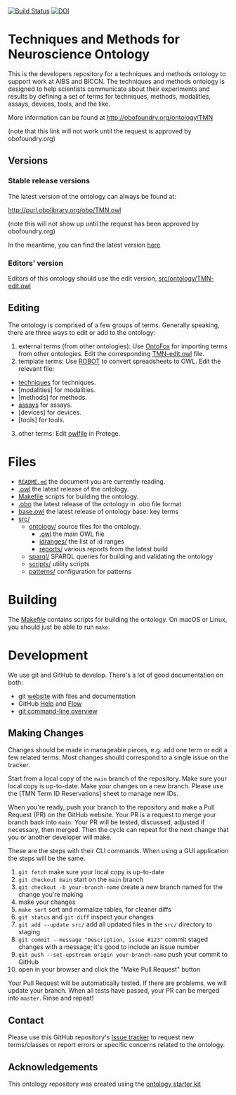 [![Build Status](https://travis-ci.org/patrick-lloyd-ray/TMN.svg?branch=master)](https://travis-ci.org/patrick-lloyd-ray/TMN)
[![DOI](https://zenodo.org/badge/13996/patrick-lloyd-ray/TMN.svg)](https://zenodo.org/badge/latestdoi/13996/patrick-lloyd-ray/TMN)

# Techniques and Methods for Neuroscience Ontology
This is the developers repository for a techniques and methods ontology to support work at AIBS and BICCN. The techniques and methods ontology is designed to help scientists communicate about their experiments and results by defining a set of terms for techniques, methods, modalities, assays, devices, tools, and the like.

More information can be found at http://obofoundry.org/ontology/TMN

(note that this link will not work until the request is approved by obofoundry.org)

## Versions

### Stable release versions

The latest version of the ontology can always be found at:

http://purl.obolibrary.org/obo/TMN.owl

(note this will not show up until the request has been approved by obofoundry.org)

In the meantime, you can find the latest version [here](https://github.com/patrick-lloyd-ray/TMN/blob/main/TMN.owl)

### Editors' version

Editors of this ontology should use the edit version, [src/ontology/TMN-edit.owl](src/ontology/TMN-edit.owl)

## Editing
The ontology is comprised of a few groups of terms. Generally speaking, there are three ways to edit or add to the ontology: 

1. external terms (from other ontologies): Use [OntoFox](http://ontofox.hegroup.org) for importing terms from other ontologies. Edit the corresponding [TMN-edit.owl](https://github.com/patrick-lloyd-ray/TMN/blob/main/src/ontology/TMN-edit.owl) file. 
2. template terms: Use [ROBOT](http://robot.obolibrary.org/template) to convert spreadsheets to OWL. Edit the relevant file:
  - [techniques](https://github.com/patrick-lloyd-ray/TMN/blob/main/templates/techniques_template.csv) for techniques.
  - [modalities] for modalities.
  - [methods] for methods.
  - [assays](https://github.com/patrick-lloyd-ray/TMN/blob/main/templates/assay_template.csv) for assays. 
  - [devices] for devices.
  - [tools] for tools.
3. other terms: Edit [owlfile](https://github.com/patrick-lloyd-ray/TMN/blob/main/src/ontology/TMN-edit.owl) in Protege.

# Files
- [`README.md`](README.md) the document you are currently reading. 
- [.owl](https://github.com/patrick-lloyd-ray/TMN/blob/main/TMN.owl) the latest release of the ontology.
- [Makefile](https://github.com/patrick-lloyd-ray/TMN/blob/main/src/ontology/Makefile) scripts for building the ontology.
- [.obo](https://github.com/patrick-lloyd-ray/TMN/blob/main/TMN.obo) the latest release of the ontology in .obo file format
- [base.owl](https://github.com/patrick-lloyd-ray/TMN/blob/main/TMN-base.owl) the latest release of ontology base: key terms
- [src/](https://github.com/patrick-lloyd-ray/TMN/tree/main/src)
    - [ontology/](https://github.com/patrick-lloyd-ray/TMN/tree/main/src/ontology) source files for the ontology.
        - [.owl](https://github.com/patrick-lloyd-ray/TMN/blob/main/src/ontology/TMN-edit.owl) the main OWL file
        - [idranges/](https://github.com/patrick-lloyd-ray/TMN/blob/main/src/ontology/TMN-idranges.owl) the list of id ranges
        - [reports/](https://github.com/patrick-lloyd-ray/TMN/tree/main/src/ontology/reports) various reports from the latest build
    - [sparql/](https://github.com/patrick-lloyd-ray/TMN/tree/main/src/sparql) SPARQL queries for building and validating the ontology
    - [scripts/](https://github.com/patrick-lloyd-ray/TMN/tree/main/src/scripts) utility scripts
    - [patterns/](https://github.com/patrick-lloyd-ray/TMN/tree/main/src/patterns) configuration for patterns

# Building

The [Makefile](https://github.com/patrick-lloyd-ray/TMN/blob/main/src/ontology/Makefile) contains scripts for building the ontology. On macOS or Linux, you should just be able to run `make`.

# Development

We use git and GitHub to develop. There's a lot of good documentation on both:

- git [website](https://git-scm.com) with files and documentation
- GitHub [Help](https://help.github.com) and [Flow](https://guides.github.com/introduction/flow/)
- [git command-line overview](http://dont-be-afraid-to-commit.readthedocs.io/en/latest/git/commandlinegit.html)

## Making Changes

Changes should be made in manageable pieces, e.g. add one term or edit a few related terms. Most changes should correspond to a single issue on the tracker.

Start from a local copy of the `main` branch of the repository. Make sure your local copy is up-to-date. Make your changes on a new branch. Please use the [TMN Term ID Reservations] sheet to manage new IDs.

When you're ready, push your branch to the repository and make a Pull Request (PR) on the GitHub website. Your PR is a request to merge your branch back into `main`. Your PR will be tested, discussed, adjusted if necessary, then merged. Then the cycle can repeat for the next change that you or another developer will make.

These are the steps with their CLI commands. When using a GUI application the steps will be the same.

1. `git fetch` make sure your local copy is up-to-date
2. `git checkout main` start on the `main` branch
3. `git checkout -b your-branch-name` create a new branch named for the change you're making
4. make your changes
5. `make sort` sort and normalize tables, for cleaner diffs
6. `git status` and `git diff` inspect your changes
7. `git add --update src/` add all updated files in the `src/` directory to staging
8. `git commit --message "Description, issue #123"` commit staged changes with a message; it's good to include an issue number
9. `git push --set-upstream origin your-branch-name` push your commit to GitHub
10. open <link> in your browser and click the "Make Pull Request" button

Your Pull Request will be automatically tested. If there are problems, we will update your branch. When all tests have passed, your PR can be merged into `master`. Rinse and repeat!

## Contact

Please use this GitHub repository's [Issue tracker](https://github.com/patrick-lloyd-ray/TMN/issues) to request new terms/classes or report errors or specific concerns related to the ontology.

## Acknowledgements

This ontology repository was created using the [ontology starter kit](https://github.com/INCATools/ontology-starter-kit)
